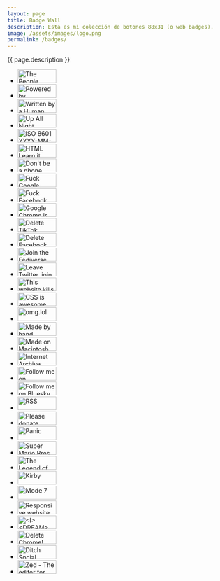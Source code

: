 ```yaml
---
layout: page
title: Badge Wall
description: Esta es mi colección de botones 88x31 (o web badges).
image: /assets/images/logo.png
permalink: /badges/
---
```


<p class="text-center">{{ page.description }}</p>

<ul class="list-inline">
<li class="list-inline-item mb-3">
<img src="{{ site.url }}/assets/images/buttons/People-Pledge-Badge-Cream-Pink.svg" alt="The People Pledge" width="88" height="31">
</li>
<li class="list-inline-item mb-3">
<img src="{{ site.url }}/assets/images/buttons/powered-by-echofeed-orange-large.svg" alt="Powered by EchoFeed" width="88" height="31">
</li>
<li class="list-inline-item mb-3">
<img src="{{ site.url }}/assets/images/buttons/WrittenByAHuman_04.svg" alt="Written by a Human" width="88" height="31">
</li>
<li class="list-inline-item mb-3">
<img src="{{ site.url }}/assets/images/buttons/upallnight.gif" alt="Up All Night" width="88" height="31">
</li>
<li class="list-inline-item mb-3">
<img src="{{ site.url }}/assets/images/buttons/iso-8601-yyyy-mm-dd.webp" alt="ISO 8601 YYYY-MM-DD" width="88" height="31">
</li>
<li class="list-inline-item mb-3">
<img src="{{ site.url }}/assets/images/buttons/html-learn-it-today.gif" alt="HTML Learn it today!" width="88" height="31">
</li>
<li class="list-inline-item mb-3">
<img src="{{ site.url }}/assets/images/buttons/dont-be-a-phone-chump-get-a-computer.gif" alt="Don't be a phone chump! Get a computer!" width="88" height="31">
</li>
<li class="list-inline-item mb-3">
<img src="{{ site.url }}/assets/images/buttons/fuck-google.gif" alt="Fuck Google" width="88" height="31">
</li>
<li class="list-inline-item mb-3">
<img src="{{ site.url }}/assets/images/buttons/fuck-facebook.gif" alt="Fuck Facebook" width="88" height="31">
</li>
<li class="list-inline-item mb-3">
<img src="{{ site.url }}/assets/images/buttons/google-chrome-is-evil.gif" alt="Google Chrome is Evil" width="88" height="31">
</li>
<li class="list-inline-item mb-3">
<img src="{{ site.url }}/assets/images/buttons/delete-tiktok.gif" alt="Delete TikTok" width="88" height="31">
</li>
<li class="list-inline-item mb-3">
<img src="{{ site.url }}/assets/images/buttons/delete-facebook-now.png" alt="Delete Facebook now!" width="88" height="31">
</li>
<li class="list-inline-item mb-3">
<img src="{{ site.url }}/assets/images/buttons/join-the-fediverse.gif" alt="Join the Fediverse" width="88" height="31">
</li>
<li class="list-inline-item mb-3">
<img src="{{ site.url }}/assets/images/buttons/leave-twitter-join-mastodon.gif" alt="Leave Twitter, join Mastodon" width="88" height="31">
</li>
<li class="list-inline-item mb-3">
<img src="{{ site.url }}/assets/images/buttons/fascists-700x247.gif" alt="This website kills fascists" width="88" height="31">
</li>
<li class="list-inline-item mb-3">
<img src="{{ site.url }}/assets/images/buttons/css-is-awesome.webp" alt="CSS is awesome" width="88" height="31">
</li>
<li class="list-inline-item mb-3">
<img src="{{ site.url }}/assets/images/buttons/omglol.svg" alt="omg.lol" width="88" height="31">
</li>
<li class="list-inline-item mb-3">
<img src="{{ site.url }}/assets/images/buttons/made-by-hand-animated.gif" alt="Made by hand" width="88" height="31">
</li>
<li class="list-inline-item mb-3">
<img src="{{ site.url }}/assets/images/buttons/made-on-macintosh.gif" alt="Made on Macintosh" width="88" height="31">
</li>
<li class="list-inline-item mb-3">
<img src="{{ site.url }}/assets/images/buttons/internet-archive.gif" alt="Internet Archive" width="88" height="31">
</li>
<li class="list-inline-item mb-3">
<img src="{{ site.url }}/assets/images/buttons/mastodon.gif" alt="Follow me on Mastodon" width="88" height="31">
</li>
<li class="list-inline-item mb-3">
<img src="{{ site.url }}/assets/images/buttons/bluesky.gif" alt="Follow me on Bluesky" width="88" height="31">
</li>
<li class="list-inline-item mb-3">
<img src="{{ site.url }}/assets/images/buttons/rss.gif" alt="RSS" width="88" height="31">
</li>
<li class="list-inline-item mb-3">
<img src="{{ site.url }}/assets/images/buttons/please-donate.gif" alt="Please donate" width="88" height="31">
</li>
<li class="list-inline-item mb-3">
<img src="{{ site.url }}/assets/images/buttons/panic.gif" alt="Panic" width="88" height="31">
</li>
<li class="list-inline-item mb-3">
<img src="{{ site.url }}/assets/images/buttons/super-mario-bros.gif" alt="Super Mario Bros." width="88" height="31">
</li>
<li class="list-inline-item mb-3">
<img src="{{ site.url }}/assets/images/buttons/zelda.gif" alt="The Legend of Zelda" width="88" height="31">
</li>
<li class="list-inline-item mb-3">
<img src="{{ site.url }}/assets/images/buttons/kirby.gif" alt="Kirby" width="88" height="31">
</li>
<li class="list-inline-item mb-3">
<img src="{{ site.url }}/assets/images/buttons/mode-7.gif" alt="Mode 7" width="88" height="31">
</li>
<li class="list-inline-item mb-3">
<img src="{{ site.url }}/assets/images/buttons/recy5OLShD-88.webp" alt="Responsive website" width="88" height="31">
</li>
<li class="list-inline-item mb-3">
<img src="{{ site.url }}/assets/images/buttons/SB7qKziVzd-88.webp" alt="<I><DREAM><IN><HTML>" width="88" height="31">
</li>
<li class="list-inline-item mb-3">
<img src="{{ site.url }}/assets/images/buttons/Y62zt7L8R4-88.webp" alt="Delete Chrome!" width="88" height="31">
</li>
<li class="list-inline-item mb-3">
<img src="{{ site.url }}/assets/images/buttons/u_r0aXyVMa-88.webp" alt="Ditch Social Media Now!" width="88" height="31">
</li>
<li class="list-inline-item mb-3">
<img src="{{ site.url }}/assets/images/buttons/zed.gif" alt="Zed - The editor for what's next" width="88" height="31">
</li>
</ul>
